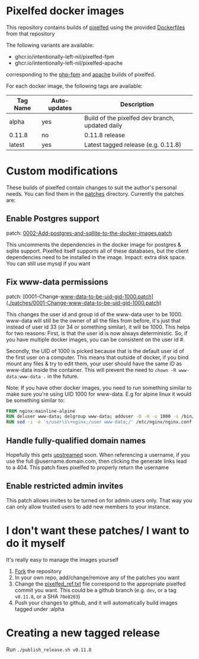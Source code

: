 # Pixelfed docker images

This repository contains builds of [pixelfed](https://github.com/pixelfed/pixelfed) using the provided [Dockerfiles](https://github.com/pixelfed/pixelfed/tree/dev/contrib/docker) from that repository

The following variants are available:

- ghcr.io/intentionally-left-nil/pixelfed-fpm
- ghcr.io/intentionally-left-nil/pixelfed-apache

corresponding to the [php-fpm](https://github.com/pixelfed/pixelfed/blob/dev/contrib/docker/Dockerfile.fpm) and [apache](https://github.com/pixelfed/pixelfed/blob/dev/contrib/docker/Dockerfile.apache) builds of pixelfed.

For each docker image, the following tags are available:

| Tag Name | Auto-updates | Description                                     |
| -------- | ------------ | ----------------------------------------------- |
| alpha    | yes          | Build of the pixelfed dev branch, updated daily |
| 0.11.8   | no           | 0.11.8 release                                  |
| latest   | yes          | Latest tagged release (e.g. 0.11.8)             |

# Custom modifications

These builds of pixelfed contain changes to suit the author's personal needs. You can find them in the [patches](./patches/) directory. Currently the patches are:

## Enable Postgres support

patch: [0002-Add-postgres-and-sqllite-to-the-docker-images.patch](./patches/0002-Add-postgres-and-sqlite-to-the-docker-images.patch)

This uncomments the dependencies in the docker image for postgres & sqlite support. Pixelfed itself supports all of these databases, but the client dependencies need to be installed in the image. Impact: extra disk space. You can still use mysql if you want

## Fix www-data permissions

patch: [0001-Change-www-data-to-be-uid-gid-1000.patch](./patches/0001-Change-www-data-to-be-uid-gid-1000.patch)

This changes the user id and group id of the www-data user to be 1000. www-data will still be the owner of all the files from before, it's just that instead of user id 33 (or 34 or something similar), it will be 1000.
This helps for two reasons: First, is that the user id is now always deterministic. So, if you have multiple docker images, you can be consistent on the user id #.

Secondly, the UID of 1000 is picked because that is the default user id of the first user on a computer. This means that outside of docker, if you bind mount any files & try to edit them, your user should have the same ID as www-data inside the container. This will prevent the need to `chown -R www-data:www-data .` in the future.

Note: If you have other docker images, you need to run something similar to make sure you're using UID 1000 for www-data. E.g for alpine linux it would be something similar to:

```Dockerfile
FROM nginx:mainline-alpine
RUN deluser www-data; delgroup www-data; adduser -D -H -u 1000 -s /bin/sh www-data
RUN sed -i -e 's/user\s\+nginx;/user www-data;/' /etc/nginx/nginx.conf
```

## Handle fully-qualified domain names

Hopefully this gets [upstreamed](https://github.com/pixelfed/pixelfed/pull/4617) soon. When referencing a username, if you use the full @username.domain.com, then clicking the generate links lead to a 404. This patch fixes pixelfed to properly return the username

## Enable restricted admin invites

This patch allows invites to be turned on for admin users only. That way you can only allow trusted users to add new members to your instance.

# I don't want these patches/ I want to do it myself

It's really easy to manage the images yourself

1. [Fork](https://github.com/intentionally-left-nil/pixelfed/fork) the repository
1. In your own repo, add/change/remove any of the patches you want
1. Change the [pixelfed_ref.txt](./pixelfed_ref.txt) file correspond to the appropriate pixelfed commit you want. This could be a github branch (e.g. `dev`, or a tag `v0.11.8`, or a SHA `70e8203`)
1. Push your changes to github, and it will automatically build images tagged under :alpha

# Creating a new tagged release

Run `./publish_release.sh v0.11.8`
